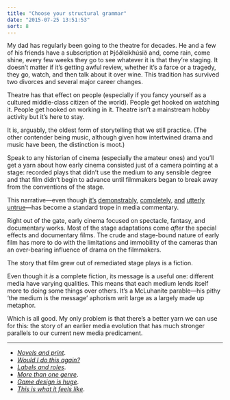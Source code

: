 ```yaml
---
title: "Choose your structural grammar"
date: "2015-07-25 13:51:53"
sort: 8
---
```


My dad has regularly been going to the theatre for decades. He and a few
of his friends have a subscription at Þjóðleikhúsið and, come rain, come
shine, every few weeks they go to see whatever it is that they’re
staging. It doesn’t matter if it’s getting awful review, whether it’s a
farce or a tragedy, they go, watch, and then talk about it over wine.
This tradition has survived two divorces and several major career
changes.

Theatre has that effect on people (especially if you fancy yourself as a
cultured middle-class citizen of the world). People get hooked on
watching it. People get hooked on working in it. Theatre isn’t a
mainstream hobby activity but it’s here to stay.

It is, arguably, the oldest form of storytelling that we still practice.
(The other contender being music, although given how intertwined drama
and music have been, the distinction is moot.)

Speak to any historian of cinema (especially the amateur ones) and
you’ll get a yarn about how early cinema consisted just of a camera
pointing at a stage: recorded plays that didn’t use the medium to any
sensible degree and that film didn’t begin to advance until filmmakers
began to break away from the conventions of the stage.

This narrative—even though
[it’s](https://en.wikipedia.org/wiki/As_Seen_Through_a_Telescope)
[demonstrably](https://www.youtube.com/watch?v=_FrdVdKlxUk),
[completely](https://en.wikipedia.org/wiki/The_Impossible_Voyage),
[and](https://en.wikipedia.org/wiki/Winsor_McCay#Animation_.281911.E2.80.931921.29)
[utterly](https://en.wikipedia.org/wiki/Workers_Leaving_the_Lumi%C3%A8re_Factory)
[untrue](https://en.wikipedia.org/wiki/The_House_That_Jack_Built_(1900_film))—has
become a standard trope in media commentary.

Right out of the gate, early cinema focused on spectacle, fantasy, and
documentary works. Most of the stage adaptations come *after* the
special effects and documentary films. The crude and stage-bound nature
of early film has more to do with the limitations and immobility of the
cameras than an over-bearing influence of drama on the filmmakers.

The story that film grew out of remediated stage plays is a fiction.

Even though it *is* a complete fiction, its message is a useful one:
different media have varying qualities. This means that each medium
lends itself more to doing some things over others. It’s a McLuhanite
parable—his pithy ‘the medium is the message’ aphorism writ large as a
largely made up metaphor.

Which is all good. My only problem is that there’s a better yarn we can
use for this: the story of an earlier media evolution that has much
stronger parallels to our current new media predicament.

<div class="not-on-single-page" markdown="1">

------------------------------------------------------------------------

- *[Novels and print](/Choose_your_structural_grammar/Novels_need_print.html)*.
- *[Would I do this again?](/Choose_your_structural_grammar/Would_I_do_this_again.html)*
- *[Labels and roles](/Choose_your_structural_grammar/Labels_and_roles.html)*.
- *[More than one genre](/Choose_your_structural_grammar/More_than_one_genre.html)*.
- *[Game design is huge](/Choose_your_structural_grammar/Game_design_is_huge.html)*.
- *[This is what it feels like](/Choose_your_structural_grammar/This_is_what_it_feels_like.html)*.

</div>
